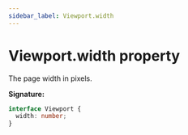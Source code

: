 ```yaml
---
sidebar_label: Viewport.width
---
```


# Viewport.width property

The page width in pixels.

**Signature:**

```typescript
interface Viewport {
  width: number;
}
```
